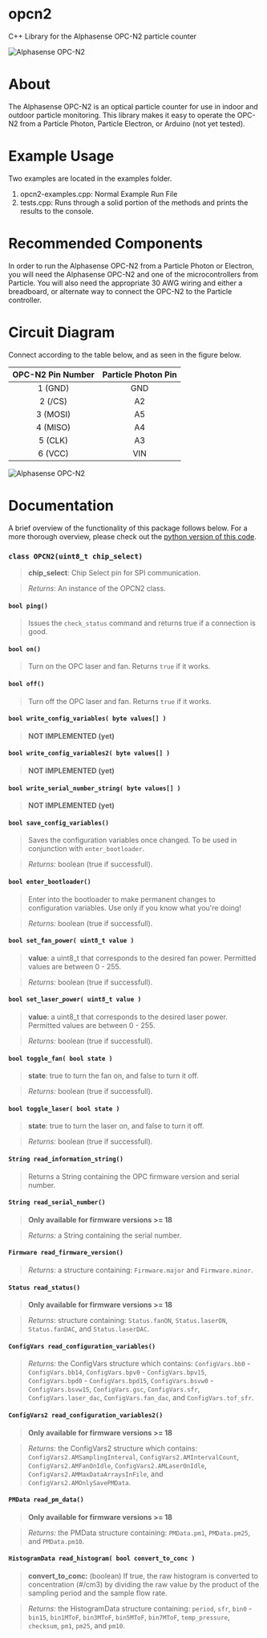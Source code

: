 # opcn2
C++ Library for the Alphasense OPC-N2 particle counter

![Alphasense OPC-N2](https://github.com/dhhagan/opcn2/blob/master/opcn2-photon.jpg)


# About

The Alphasense OPC-N2 is an optical particle counter for use in indoor and outdoor particle monitoring. This library
makes it easy to operate the OPC-N2 from a Particle Photon, Particle Electron, or Arduino (not yet tested).

# Example Usage

Two examples are located in the examples folder.

  1. opcn2-examples.cpp: Normal Example Run File
  2. tests.cpp: Runs through a solid portion of the methods and prints the results to the console.

# Recommended Components

In order to run the Alphasense OPC-N2 from a Particle Photon or Electron, you will need the Alphasense OPC-N2 and one of the microcontrollers from Particle. You will also need the appropriate 30 AWG wiring and either a breadboard, or alternate way to connect the OPC-N2 to the Particle controller.

# Circuit Diagram

Connect according to the table below, and as seen in the figure below.

| OPC-N2 Pin Number | Particle Photon Pin |
|:-----------------:|:-------------------:|
| 1 (GND) | GND |
| 2 (/CS) | A2 |
| 3 (MOSI) | A5 |
| 4 (MISO) | A4 |
| 5 (CLK) | A3 |
| 6 (VCC) | VIN |

![Alphasense OPC-N2](https://github.com/dhhagan/opcn2/blob/master/opcn2-photon-wiring.png)

# Documentation

A brief overview of the functionality of this package follows below. For a more thorough overview,
please check out the [python version of this code][1].

### `class OPCN2(uint8_t chip_select)`

> **chip_select**: Chip Select pin for SPI communication.

> *Returns*: An instance of the OPCN2 class.

#### `bool ping()`

> Issues the `check_status` command and returns true if a connection is good.

#### `bool on()`

> Turn on the OPC laser and fan. Returns `true` if it works.

#### `bool off()`

> Turn off the OPC laser and fan. Returns `true` if it works.

#### `bool write_config_variables( byte values[] )`

> **NOT IMPLEMENTED (yet)**

#### `bool write_config_variables2( byte values[] )`

> **NOT IMPLEMENTED (yet)**

#### `bool write_serial_number_string( byte values[] )`

> **NOT IMPLEMENTED (yet)**

#### `bool save_config_variables()`

> Saves the configuration variables once changed. To be used in conjunction with
> `enter_bootloader`.

> *Returns:* boolean (true if successfull).

#### `bool enter_bootloader()`

> Enter into the bootloader to make permanent changes to configuration variables.
> Use only if you know what you're doing!

> *Returns:* boolean (true if successfull).

#### `bool set_fan_power( uint8_t value )`

> **value**: a uint8_t that corresponds to the desired fan power. Permitted values
> are between 0 - 255.

> *Returns:* boolean (true if successfull).

#### `bool set_laser_power( uint8_t value )`

> **value**: a uint8_t that corresponds to the desired laser power. Permitted values
> are between 0 - 255.

> *Returns:* boolean (true if successfull).

#### `bool toggle_fan( bool state )`

> **state**: true to turn the fan on, and false to turn it off.

> *Returns:* boolean (true if successfull).

#### `bool toggle_laser( bool state )`

> **state**: true to turn the laser on, and false to turn it off.

> *Returns:* boolean (true if successfull).

#### `String read_information_string()`

> Returns a String containing the OPC firmware version and serial number.

#### `String read_serial_number()`

> **Only available for firmware versions >= 18**

> *Returns:* a String containing the serial number.

#### `Firmware read_firmware_version()`

> *Returns*: a structure containing: `Firmware.major` and `Firmware.minor`.

#### `Status read_status()`

> **Only available for firmware versions >= 18**

> *Returns*: structure containing: `Status.fanON`, `Status.laserON`,
> `Status.fanDAC`, and `Status.laserDAC`.

#### `ConfigVars read_configuration_variables()`

> *Returns:* the ConfigVars structure which contains: `ConfigVars.bb0` -
> `ConfigVars.bb14`, `ConfigVars.bpv0` - `ConfigVars.bpv15`, `ConfigVars.bpd0` -
> `ConfigVars.bpd15`, `ConfigVars.bsvw0` - `ConfigVars.bsvw15`, `ConfigVars.gsc`,
> `ConfigVars.sfr`, `ConfigVars.laser_dac`, `ConfigVars.fan_dac`, and `ConfigVars.tof_sfr`.

#### `ConfigVars2 read_configuration_variables2()`

> **Only available for firmware versions >= 18**

> *Returns:* the ConfigVars2 structure which contains: `ConfigVars2.AMSamplingInterval`,
> `ConfigVars2.AMIntervalCount`, `ConfigVars2.AMFanOnIdle`, `ConfigVars2.AMLaserOnIdle`,
> `ConfigVars2.AMMaxDataArraysInFile`, and `ConfigVars2.AMOnlySavePMData`.

#### `PMData read_pm_data()`

> **Only available for firmware versions >= 18**

> *Returns:* the PMData structure containing: `PMData.pm1`, `PMData.pm25`, and `PMData.pm10`.

#### `HistogramData read_histogram( bool convert_to_conc )`

> **convert_to_conc:** (boolean) If true, the raw histogram is converted to concentration
> (#/cm3) by dividing the raw value by the product of the sampling period and the sample flow rate.

> *Returns:* the HistogramData structure containing: `period`, `sfr`, `bin0` - `bin15`,
> `bin1MToF`, `bin3MToF`, `bin5MToF`, `bin7MToF`, `temp_pressure`, `checksum`,
> `pm1`, `pm25`, and `pm10`.

[1]: https://github.com/dhhagan/py-opc
